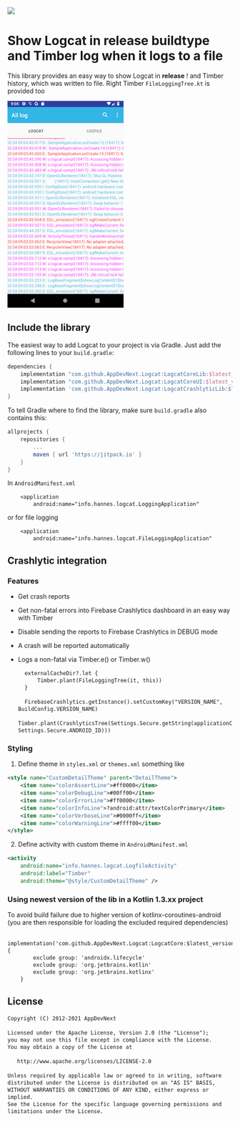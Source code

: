 [![](https://jitpack.io/v/AppDevNext/Logcat.svg)](https://jitpack.io/#AppDevNext/Logcat)

# Show Logcat in release buildtype and Timber log when it logs to a file

This library provides an easy way to show Logcat in **release** ! and Timber history, which was written to file.
Right Timber `FileLoggingTree.kt` is provided too  

![Screenshot](screenshot.png)

## Include the library

The easiest way to add Logcat to your project is via Gradle. Just add the following lines to your `build.gradle`:

```groovy
dependencies {
    implementation "com.github.AppDevNext.Logcat:LogcatCoreLib:$latest_version"
    implementation "com.github.AppDevNext.Logcat:LogcatCoreUI:$latest_version" // UI related classes like Activity, Fragment
    implementation 'com.github.AppDevNext.Logcat:LogcatCrashlyticLib:$latest_version'
}
```

To tell Gradle where to find the library, make sure `build.gradle` also contains this:

```groovy
allprojects {
    repositories {
        ...
        maven { url 'https://jitpack.io' }
    }
}
```
In `AndroidManifest.xml`
```
    <application
        android:name="info.hannes.logcat.LoggingApplication"
```
or for file logging
```
    <application
        android:name="info.hannes.logcat.FileLoggingApplication"
```

## Crashlytic integration

### Features

* Get crash reports
* Get non-fatal errors into Firebase Crashlytics dashboard in an easy way with Timber
* Disable sending the reports to Firebase Crashlytics in DEBUG mode
* A crash will be reported automatically
* Logs a non-fatal via Timber.e() or Timber.w()

        externalCacheDir?.let {
            Timber.plant(FileLoggingTree(it, this))
        }

        FirebaseCrashlytics.getInstance().setCustomKey("VERSION_NAME", BuildConfig.VERSION_NAME)
        Timber.plant(CrashlyticsTree(Settings.Secure.getString(applicationContext.contentResolver, Settings.Secure.ANDROID_ID)))
        
### Styling

1. Define theme in `styles.xml` or `themes.xml` something like

```xml
<style name="CustomDetailTheme" parent="DetailTheme">
    <item name="colorAssertLine">#ff0000</item>
    <item name="colorDebugLine">#00ff00</item>
    <item name="colorErrorLine">#ff0000</item>
    <item name="colorInfoLine">?android:attr/textColorPrimary</item>
    <item name="colorVerboseLine">#0000ff</item>
    <item name="colorWarningLine">#ffff00</item>
</style>
```

2. Define activity with custom theme in `AndroidManifest.xml`

```xml
<activity
    android:name="info.hannes.logcat.LogfileActivity"
    android:label="Timber"
    android:theme="@style/CustomDetailTheme" />
```

### Using newest version of the lib in a Kotlin 1.3.xx project

To avoid build failure due to higher version of kotlinx-coroutines-android (you are then responsible for loading the excluded required dependencies)

        implementation('com.github.AppDevNext.Logcat:LogcatCore:$latest_version') {
            exclude group: 'androidx.lifecycle'
            exclude group: 'org.jetbrains.kotlin'
            exclude group: 'org.jetbrains.kotlinx'
        }


## License

    Copyright (C) 2012-2021 AppDevNext

    Licensed under the Apache License, Version 2.0 (the "License");
    you may not use this file except in compliance with the License.
    You may obtain a copy of the License at

       http://www.apache.org/licenses/LICENSE-2.0

    Unless required by applicable law or agreed to in writing, software
    distributed under the License is distributed on an "AS IS" BASIS,
    WITHOUT WARRANTIES OR CONDITIONS OF ANY KIND, either express or implied.
    See the License for the specific language governing permissions and
    limitations under the License.
